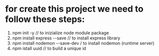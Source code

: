 # for create this project we need to follow these steps:
1. npm init -y // to inizialize node module package
2. npm install express --save // to install express library
3. npm install nodemon --save-dev / to install nodemon (runtime server)
4. npm istall uuid // to build a unique id
